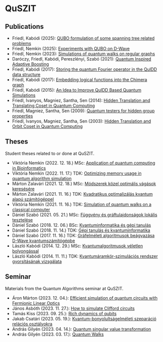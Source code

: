 # QuSZIT

## Publications

- Friedl, Kabódi (2025): [QUBO formulation of some spanning tree related problems](/publications/friedl-kabodi-2025-qubo-spanning-tree.pdf)
- Friedl, Nemkin (2025): [Experiments with QUBO on D-Wave](/publications/nacfk-2025-dwave.pdf)
- Friedl, Nemkin (2023): [Simulations of quantum walks on regular graphs](/publications/friedl-nemkin-2023-qwalks.pdf)
- Daróczy, Friedl, Kabódi, Pereszlényi, Szabó (2021): [Quantum Inspired Adaptive Boosting](/publications/dfkpsz-2021-quantum-adaptive-boosting.pdf)
- Friedl, Kabódi (2017): [Storing the quantum Fourier operator in the QuIDD data structure](/publications/friedl-kabodi-2017-store-qft-quidd.pdf) 
- Friedl, Kabódi (2017): [Embedding logical functions into the Chimera graph](/publications/friedl-kabodi-2017-embedding-chimera.pdf)
- Friedl, Kabódi (2015): [An Idea to Improve QuIDD Based Quantum Simulations](/publications/friedl-kabodi-2015-improve-quidd.pdf)
- Friedl, Ivanyos, Magniez, Santha, Sen (2014): [Hidden Translation and Translating Coset in Quantum Computing](/publications/fimss-2014-hidden-translation-translating-coset.pdf)
- Friedl, Magniez, Santha, Sen (2009): [Quantum testers for hidden group properties](/publications/fmss-2009-quantum-group-testers.pdf)
- Friedl, Ivanyos, Magniez, Santha, Sen (2003): [Hidden Translation and Orbit Coset in Quantum Computing](/publications/fimss-2003-hidden-translation-orbit-coset.pdf)

## Theses

Student theses related to or done at QuSZIT.

- Viktória Nemkin (2022\. 12\. 18\.) MSc: [Application of quantum computing in Bioinformatics](/theses/nemkin-2022-quantum-bioinformatics-msc.pdf)
- Viktória Nemkin (2022\. 11\. 17\.) TDK: [Optimizing memory usage in quantum algorithm simulation](/theses/nemkin-2022-memory-quantum-simulation-tdk.pdf)
- Márton Zalavári (2021\. 12\. 18\.) MSc: [Módszerek közel optimális vágások keresésére](/theses/zalavari-2021-kozelito-vagasok-msc.pdf)
- Márton Zalavári (2021\. 11\. 16\.) TDK: [Kvadratikus optimalizálás kvantum alapú számítógéppel](/theses/zalavari-2021-qubo-tdk.pdf)
- Viktória Nemkin (2021\. 11\. 16\.) TDK: [Simulation of quantum walks on a classical computer](/theses/nemkin-2021-simulate-qwalk-tdk.pdf)
- Dániel Szabó (2021\. 05\. 21\.) MSc: [Függvény és gráftulajdonságok lokális tesztelése](/theses/szabo-2021-tulajdonsag-teszteles-msc.pdf)
- Dániel Szabó (2018\. 12\. 06\.) BSc: [Kvantuminformatika és gépi tanulás](/theses/szabo-2018-kvantum-gepi-tanulas-bsc.pdf)
- Dániel Szabó (2018\. 11\. 14\.) TDK: [Gépi tanulás és kvantuminformatika](/theses/szabo-2018-gepi-tanulas-kvantum-tdk.pdf)
- Dániel Szabó (2017\. 11\. 16\.) TDK: [Gráfelméleti algoritmusok beágyazása D-Wave kvantumszámítógépbe](/theses/szabo-2017-grafelm-dwave-tdk.pdf)
- László Kabódi (2014\. 12\. 29\.) MSc: [Kvantumalgoritmusok véletlen bolyongással](/theses/kabodi-2014-kvantum-bolyongas-msc.pdf)
- László Kabódi (2014\. 11\. 11\.) TDK: [Kvantumáramkör-szimulációs rendszer gyorsításának vizsgálata](/theses/kabodi-2014-kvantumszimulacio-gyorsitas-tdk.pdf)

## Seminar

Materials from the Quantum Algorithms seminar at QuSZIT.

- Áron Márton (2023\. 12\. 04\.): [Efficient simulation of quantum circuits with Fermionic Linear Optics](/seminar/marton-2023-qsim-fermionic-talk.pdf)
- János Asbóth (2023\. 11\. 27\.): [How to simulate Clifford circuits](/seminar/asboth-2023-qsim-clifford-talk.pdf)
- Tamás Kiss (2023\. 09\. 25\.): [Rich dynamics of qubits](/seminar/kiss-2023-qubit-dynamics-talk.pdf)
- Jakab Csatári (2023\. 05\. 19\.): [Kvantum-bonyolultságelméleti szeparáció relációs osztályokra](/seminar/csatari-2023-kvantum-bonyelm-talk.pdf)
- András Gilyén (2023\. 04\. 14\.): [Quantum singular value transformation](/seminar/gilyen-2023-qsvd-talk.pdf)
- András Gilyén (2023\. 03\. 17\.): [Quantum Walks](/seminar/gilyen-2023-qwalks-talk.pdf)

